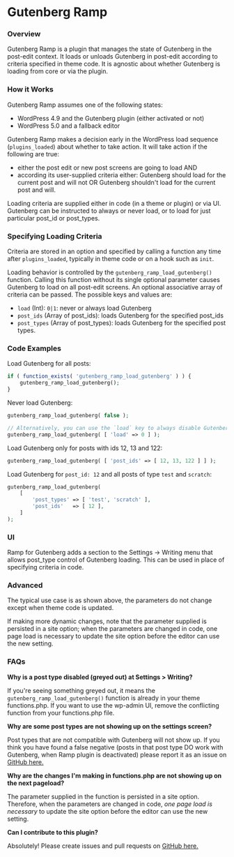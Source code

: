 # Gutenberg Ramp

### Overview

Gutenberg Ramp is a plugin that manages the state of Gutenberg in the post-edit context.  It loads or unloads Gutenberg in post-edit according to criteria specified in theme code.  It is agnostic about whether Gutenberg is loading from core or via the plugin.

### How it Works

Gutenberg Ramp assumes one of the following states:

- WordPress 4.9 and the Gutenberg plugin (either activated or not)
- WordPress 5.0 and a fallback editor 

Gutenberg Ramp makes a decision early in the WordPress load sequence (`plugins_loaded`) about whether to take action.  It will take action if the following are true:

- either the post edit or new post screens are going to load AND
- according its user-supplied criteria either: Gutenberg should load for the current post and will not OR Gutenberg shouldn't load for the current post and will.

Loading criteria are supplied either in code (in a theme or plugin) or via UI. Gutenberg can be instructed to always or never load, or to load for just particular post_id or post_types.

### Specifying Loading Criteria

Criteria are stored in an option and specified by calling a function any time after `plugins_loaded`, typically in theme code or on a hook such as `init`.

Loading behavior is controlled by the `gutenberg_ramp_load_gutenberg()` function.  Calling this function without its single optional parameter causes Gutenberg to load on all post-edit screens.  An optional associative array of criteria can be passed.  The possible keys and values are:

- `load` (Int): `0|1`:  never or always load Gutenberg
- `post_ids` (Array of post_ids): loads Gutenberg for the specified post_ids
-  `post_types` (Array of post_types): loads Gutenberg for the specified post types.

### Code Examples

Load Gutenberg for all posts:
```php
if ( function_exists( 'gutenberg_ramp_load_gutenberg' ) ) {
	gutenberg_ramp_load_gutenberg();
}
```


Never load Gutenberg:
```php
gutenberg_ramp_load_gutenberg( false );

// Alternatively, you can use the `load` key to always disable Gutenberg:
gutenberg_ramp_load_gutenberg( [ 'load' => 0 ] );
```

Load Gutenberg only for posts with ids 12, 13 and 122:
```php
gutenberg_ramp_load_gutenberg( [ 'post_ids' => [ 12, 13, 122 ] ] );
```


Load Gutenberg for `post_id: 12` and all posts of type `test` and `scratch`:

```php
gutenberg_ramp_load_gutenberg(
	[
		'post_types' => [ 'test', 'scratch' ],
		'post_ids'   => [ 12 ],
	]
);
```


### UI

Ramp for Gutenberg adds a section to the Settings -> Writing menu that allows post_type control of Gutenberg loading.  This can be used in place of specifying criteria in code.


### Advanced	

The typical use case is as shown above, the parameters do not change except when theme code is updated.	

If making more dynamic changes, note that the parameter supplied is persisted in a site option; when the parameters are changed in code, one page load is necessary to update the site option before the editor can use the new setting.

### FAQs

**Why is a post type disabled (greyed out) at Settings > Writing?**

If you're seeing something greyed out, it means the `gutenberg_ramp_load_gutenberg()` function is already in your theme functions.php. If you want to use the wp-admin UI, remove the conflicting function from your functions.php file.

**Why are some post types are not showing up on the settings screen?**

Post types that are not compatible with Gutenberg will not show up. If you think you have found a false negative (posts in that post type DO work with Gutenberg, when Ramp plugin is deactivated) please report it as an issue on [GitHub here.](https://github.com/Automattic/ramp-for-gutenberg)


**Why are the changes I'm making in functions.php are not showing up on the next pageload?**

The parameter supplied in the function is persisted in a site option. Therefore, when the parameters are changed in code, _one page load is necessary_ to update the site option before the editor can use the new setting.

**Can I contribute to this plugin?**

Absolutely! Please create issues and pull requests on [GitHub here.](https://github.com/Automattic/ramp-for-gutenberg)
